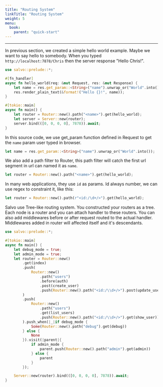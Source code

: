 ```yaml
---
title: "Routing System"
linkTitle: "Routing System"
weight: 5
menu:
  book:
    parent: "quick-start"
---
```

---

In previous section, we created a simple hello world example. Maybe we want to say hello to somebody. When you typed ```http://localhost:7878/Chris``` then the server response "Hello Chris!".

```rust
use salvo::prelude::*;

#[fn_handler]
async fn hello_world(req: &mut Request, res: &mut Response) {
    let name = res.get_param::<String>("name").unwrap_or("World".into());
    res.render_plain_text(&format!("Hello {}!", name));
}

#[tokio::main]
async fn main() {
    let router = Router::new().path("<name>").get(hello_world);
    let server = Server::new(router);
    server.bind(([0, 0, 0, 0], 7878)).await;
}
```

In this source code, we use get_param function defined in Request to get the ```name``` param user typed in browser.

```rust
let name = res.get_param::<String>("name").unwrap_or("World".into());
```

We also add a path filter to Router, this path filter will catch the first url segment in url can named it as ```name```.

```rust
let router = Router::new().path("<name>").get(hello_world);
```

In many web applications, they use ```id``` as params. Id always number, we can use regex to constraint it, like this:

```rust
let router = Router::new().path(r"<id:/\d+/>").get(hello_world);
```

Salvo use Tree-like routing system. You constructed your routers as a tree. Each node is a router and you can attach handler to these routers. You can also add middlewares before or after request routed to the actual handler. Middlewares added in router will affected itself and it's descendants.

```rust
use salvo::prelude::*;

#[tokio::main]
async fn main() {
    let debug_mode = true;
    let admin_mode = true;
    let router = Router::new()
        .get(index)
        .push(
            Router::new()
                .path("users")
                .before(auth)
                .post(create_user)
                .push(Router::new().path("<id:/\\d+/>").post(update_user).delete(delete_user)),
        )
        .push(
            Router::new()
                .path("users")
                .get(list_users)
                .push(Router::new().path("<id:/\\d+/>").get(show_user)),
        ).push_when(|_|if debug_mode {
            Some(Router::new().path("debug").get(debug))
        } else {
            None
        }).visit(|parent|{
            if admin_mode {
                parent.push(Router::new().path("admin").get(admin))
            } else {
                parent
            }
        });

    Server::new(router).bind(([0, 0, 0, 0], 7878)).await;
}
````